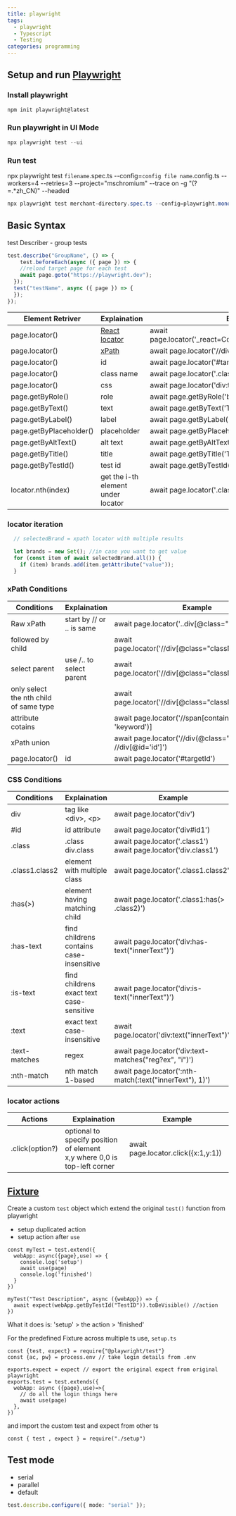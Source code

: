 ```yaml
---
title: playwright
tags:
  - playwright
  - Typescript
  - Testing
categories: programming
---
```


## Setup and run [Playwright](https://playwright.dev/)

### Install playwright

```Powershell
npm init playwright@latest
```

### Run playwright in UI Mode

```Powershell
npx playwright test --ui
```

### Run test

npx playwright test `filename`.spec.ts --config=`config file name`.config.ts --workers=4 --retries=3 --project="mschromium" --trace on -g "(?=.\*zh_CN)" --headed

```Powershell
npx playwright test merchant-directory.spec.ts --config=playwright.monocart.config.ts --workers=4 --retries=3 --project="mschromium" --trace on -g "(?=.*zh_CN)" --headed
```

## Basic Syntax

test Describer - group tests

```Typescript
test.describe("GroupName", () => {
    test.beforeEach(async ({ page }) => {
    //reload target page for each test
    await page.goto("https://playwright.dev");
  });
  test("testName", async ({ page }) => {
  });
});
```

| Element Retriver        | Explaination                                                              | Example                                                  |
| ----------------------- | ------------------------------------------------------------------------- | -------------------------------------------------------- |
| page.locator()          | [React locator](https://playwright.dev/docs/other-locators#react-locator) | await page.locator('\_react=ComponentName[enabled=true]) |
| page.locator()          | [xPath](https://playwright.dev/docs/other-locators#xpath-locator)         | await page.locator('//div[@class="className"]')          |
| page.locator()          | id                                                                        | await page.locator('#targetId')                          |
| page.locator()          | class name                                                                | await page.locator('.className > div > a')               |
| page.locator()          | css                                                                       | await page.locator('div:text("innerText")')              |
| page.getByRole()        | role                                                                      | await page.getByRole('button', { name: 'Submit' })       |
| page.getByText()        | text                                                                      | await page.getByText('Text')                             |
| page.getByLabel()       | label                                                                     | await page.getByLabel('Label')                           |
| page.getByPlaceholder() | placeholder                                                               | await page.getByPlaceholder('Placeholder')               |
| page.getByAltText()     | alt text                                                                  | await page.getByAltText('AltText')                       |
| page.getByTitle()       | title                                                                     | await page.getByTitle('Title')                           |
| page.getByTestId()      | test id                                                                   | await page.getByTestId('TestId')                         |
| locator.nth(index)      | get the i-th element under locator                                        | await page.locator('.className').nth(1)                  |

### locator iteration

```Typescript
  // selectedBrand = xpath locator with multiple results

  let brands = new Set(); //in case you want to get value
  for (const item of await selectedBrand.all()) {
    if (item) brands.add(item.getAttribute("value"));
  }
```

### xPath Conditions

| Conditions                             | Explaination              | Example                                                             |
| -------------------------------------- | ------------------------- | ------------------------------------------------------------------- |
| Raw xPath                              | start by // or .. is same | await page.locator('..div[@class="className"]')                     |
| followed by child                      |                           | await page.locator('//div[@class="className"]/div/a')               |
| select parent                          | use /.. to select parent  | await page.locator('//div\[@class="className"\]/..')                |
| only select the nth child of same type |                           | await page.locator('//div[@class="className"]/div[1]')              |
| attribute cotains                      |                           | await page.locator('//span[contains(@class, 'keyword')]             |
| xPath union                            |                           | await page.locator('//div(@class="className")] \| //div[@id='id']') |
| page.locator()                         | id                        | await page.locator('#targetId')                                     |

### CSS Conditions

| Conditions     | Explaination                                   | Example                                                           |
| -------------- | ---------------------------------------------- | ----------------------------------------------------------------- |
| div            | tag like \<div\>, \<p\>                        | await page.locator('div')                                         |
| \#id           | id attribute                                   | await page.locator('div#id1')                                     |
| .class         | .class<br>div.class                            | await page.locator('.class1')<br>await page.locator('div.class1') |
| .class1.class2 | element with multiple class                    | await page.locator('.class1.class2')                              |
| :has(>)        | element having matching child                  | await page.locator('.class1:has(> .class2)')                      |
| :has-text      | find childrens<br>contains<br>case-insensitive | await page.locator('div:has-text("innerText")')                   |
| :is-text       | find childrens<br>exact text<br>case-sensitive | await page.locator('div:is-text("innerText")')                    |
| :text          | exact text<br>case-insensitive                 | await page.locator('div:text("innerText")')                       |
| :text-matches  | regex                                          | await page.locator('div:text-matches("reg?ex", "i")')             |
| :nth-match     | nth match 1-based                              | await page.locator(':nth-match(:text("innerText"), 1)')           |

### locator actions
| Actions         | Explaination                                                                | Example                             |
| --------------- | --------------------------------------------------------------------------- | ----------------------------------- |
| .click(option?) | optional to specify position of element<br>x,y where 0,0 is top-left corner | await page.locator.click({x:1,y:1}) |
## [Fixture](https://www.youtube.com/watch?v=2O7dyz6XO2s)

Create a custom `test` object which extend the original `test()` function from playwright

- setup duplicated action
- setup action after `use`

```
const myTest = test.extend({
  webApp: async({page},use) => {
    console.log('setup')
    await use(page)
    console.log('finished')
  }
})

myTest("Test Description", async ({webApp}) => {
  await expect(webApp.getByTestId("TestID")).toBeVisible() //action
})
```

What it does is: 'setup' > the action > 'finished'

For the predefined Fixture across multiple ts use,
`setup.ts`

```
const {test, expect} = require{"@playwright/test"}
const {ac, pw} = process.env // take login details from .env

exports.expect = expect // export the original expect from original playwright
exports.test = test.extends({
  webApp: async ({page},use)=>{
    // do all the login things here
    await use(page)
  },
})
```

and import the custom test and expect from other ts

```
const { test , expect } = require("./setup")
```

## Test mode
- serial
- parallel
- default
```Typescript
test.describe.configure({ mode: "serial" });
```
